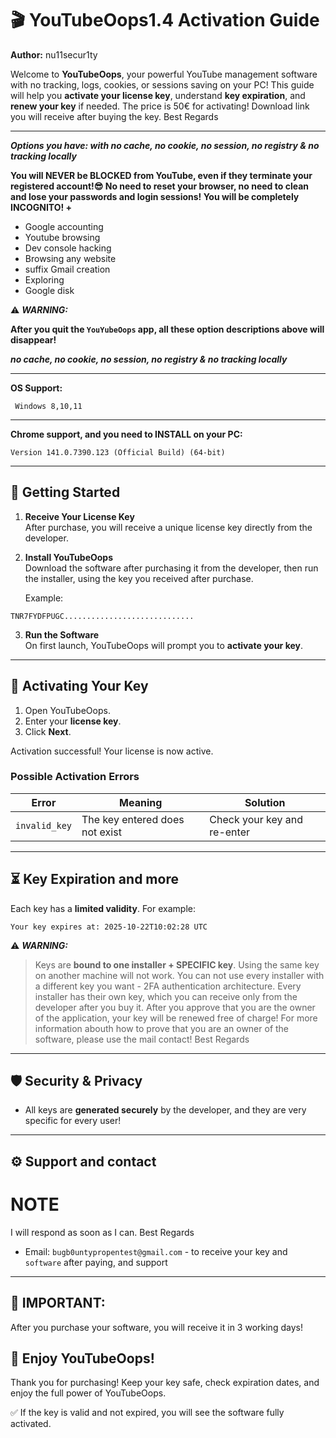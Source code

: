 # 🎬 YouTubeOops1.4 Activation Guide

**Author:** nu11secur1ty  

Welcome to **YouTubeOops**, your powerful YouTube management software with no tracking, logs, cookies, or sessions saving on your PC! This guide will help you **activate your license key**, understand **key expiration**, and **renew your key** if needed. The price is 50€ for activating! Download link you will receive after buying the key. 
Best Regards

---

***Options you have: with no cache, no cookie, no session, no registry & no tracking locally***

**You will NEVER be BLOCKED from YouTube, even if they terminate your registered account!😎 
No need to reset your browser, no need to clean and lose your passwords and login sessions! 
You will be completely INCOGNITO! +**

- Google accounting
- Youtube browsing
- Dev console hacking
- Browsing any website
- suffix Gmail creation
- Exploring
- Google disk

⚠️ ***WARNING:***

**After you quit the `YouYubeOops` app, all these option descriptions above will disappear!**

***no cache, no cookie, no session, no registry & no tracking locally***

---

**OS Support:**
```
 Windows 8,10,11 
```
---

**Chrome support, and you need to INSTALL on your PC:**
```
Version 141.0.7390.123 (Official Build) (64-bit)
```
---

## 📌 Getting Started

1. **Receive Your License Key**  
   After purchase, you will receive a unique license key directly from the developer. 

2. **Install YouTubeOops**  
   Download the software after purchasing it from the developer, then run the installer, using the key you received after purchase.
 
   Example:
```
TNR7FYDFPUGC.............................
```

3. **Run the Software**  
On first launch, YouTubeOops will prompt you to **activate your key**.

---

## 🔑 Activating Your Key

1. Open YouTubeOops.
2. Enter your **license key**.
3. Click **Next**.

Activation successful! Your license is now active.

### Possible Activation Errors

| Error | Meaning | Solution |
|-------|---------|---------|
| `invalid_key` | The key entered does not exist | Check your key and re-enter |

---

## ⏳ Key Expiration and more

Each key has a **limited validity**. For example: 
```
Your key expires at: 2025-10-22T10:02:28 UTC
```

⚠️ ***WARNING:***
> Keys are **bound to one installer + SPECIFIC key**. Using the same key on another machine will not work.
> You can not use every installer with a different key you want - 2FA authentication architecture.
> Every installer has their own key, which you can receive only from the developer after you buy it.️
> After you approve that you are the owner of the application, your key will be renewed free of charge!
> For more information abouth how to prove that you are an owner of the software, please use the mail contact!
> Best Regards 

---

## 🛡️ Security & Privacy

- All keys are **generated securely** by the developer, and they are very specific for every user!

---

## ⚙️ Support and contact

# NOTE
I will respond as soon as I can. Best Regards
- Email: `bugb0untypropentest@gmail.com` - to receive your key and `software` after paying, and support

---
## 🚨 IMPORTANT: 

After you purchase your software, you will receive it in 3 working days!

## 🎉 Enjoy YouTubeOops!

Thank you for purchasing! Keep your key safe, check expiration dates, and enjoy the full power of YouTubeOops.

✅ If the key is valid and not expired, you will see the software fully activated. 

